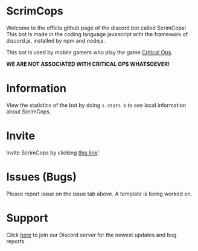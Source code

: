 ScrimCops
=========

Welcome to the officla github page of the discord bot called ScrimCops! This bot is made in the coding language javascript with the framework of discord.js, installed by npm and nodejs.

This bot is used by mobile gamers who play the game [Critical Ops](https://criticalopsgame.com/).

**WE ARE NOT ASSOCIATED WITH CRITICAL OPS WHATSOEVER!**

Information
===========
View the statistics of the bot by doing `s.stats b` to see local information about ScrimCops.

Invite
======
Invite ScrimCops by clicking [this link](https://discordapp.com/api/oauth2/authorize?client_id=539449430055583764&permissions=8&scope=bot)!

Issues (Bugs)
=============
Please report issue on the issue tab above. A template is being worked on.

Support
=======
Click [here](https://discord.gg/CKBeeYs) to join our Discord server for the newest updates and bug reports.